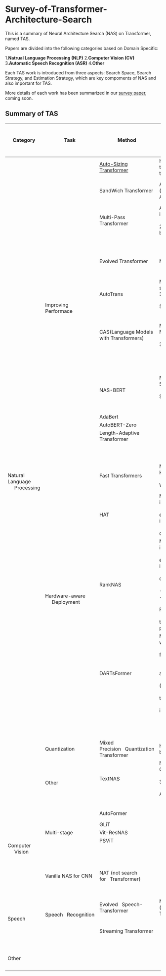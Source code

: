 # Survey-of-Transformer-Architecture-Search

This is a summary of Neural Architecture Search (NAS) on Transformer, named TAS.

Papers are divided into the following categories based on Domain Specific:

1.**Natrual Language Processing (NLP)**
2.**Computer Vision (CV)**
3.**Automatic Speech Recognition (ASR)**
4.**Other**

Each TAS work is introduced from three aspects: Search Space, Search Strategy, and Estimation Strategy, which are key compoments of NAS and also important for TAS.


More details of each work has been summarized in our [survey paper](), coming soon.

## Summary of TAS
<table>
<thead>
  <tr>
    <th>Category</th>
    <th>Task</th>
    <th>Method</th>
    <th>Search Space<br>&nbsp;&nbsp;&nbsp;&nbsp;&nbsp;(3-level: Hyperparameter-level, Module-level, Architecture-level)</th>
    <th>Search Strategy&nbsp;&nbsp;&nbsp;&amp; Performance Estimation</th>
    <th>Publication</th>
  </tr>
</thead>
<tbody>
  <tr>
    <td rowspan="26">Natural Language<br>&nbsp;&nbsp;&nbsp;&nbsp;&nbsp;Processing</td>
    <td rowspan="16">Improving Performace</td>
    <td> <a href="//www.baidu.com/"> Auto-Sizing  Transformer </a> </td>
    <td>H-level:&nbsp;&nbsp;&nbsp;Auto reducing the size of model in training</td>
    <td>Gradient optimization&nbsp;&nbsp;&nbsp;&amp; Train a supermodel </td>
    <td>arxiv 2019-10</td>
  </tr>
  <tr>
    <td>SandWich Transformer</td>
    <td>A-level: The permutation (order) of FFN and Self-Attention</td>
    <td>Random search &amp; Sample solutions, train and&nbsp;&nbsp;&nbsp;evaluate them</td>
    <td>arxiv 2020-4</td>
  </tr>
  <tr>
    <td>Multi-Pass Transformer</td>
    <td>A-level: information flow in&nbsp;&nbsp;&nbsp;Encoders<br>&nbsp;&nbsp;&nbsp;&nbsp;&nbsp;(1. multi-pass encoder 2. information flow between these encoders)</td>
    <td>Random search &amp; Sample solutions, train and&nbsp;&nbsp;&nbsp;evaluate them</td>
    <td>arxiv 2020-9</td>
  </tr>
  <tr>
    <td>　</td>
    <td>　</td>
    <td>　</td>
    <td>　</td>
  </tr>
  <tr>
    <td>Evolved Transformer</td>
    <td>M-level: cell search space</td>
    <td>EA &amp;&nbsp;&nbsp;&nbsp;Sample solutions, train them with early stopping&nbsp;&nbsp;&nbsp;for their evaluation</td>
    <td>arxiv 2017</td>
  </tr>
  <tr>
    <td>AutoTrans</td>
    <td>M-level: 1.cell search space&nbsp;&nbsp;&nbsp;2.activation 3.Norm<br>&nbsp;&nbsp;&nbsp;&nbsp;&nbsp;4.heads number 5.relative dimension</td>
    <td>RL&nbsp;&nbsp;&nbsp;&amp; Sample solutions in a&nbsp;&nbsp;&nbsp;supermodel <br>&nbsp;&nbsp;&nbsp;&nbsp;&nbsp;(one-shot method)</td>
    <td>arxiv 2020-9</td>
  </tr>
  <tr>
    <td>　</td>
    <td>　</td>
    <td>　</td>
    <td>　</td>
  </tr>
  <tr>
    <td>CAS(Language Models with Transformers)</td>
    <td>M-level: Modification:&nbsp;&nbsp;&nbsp;1.AddLinear<br>&nbsp;&nbsp;&nbsp;&nbsp;&nbsp;2.AddLSTM 3.FixSubset </td>
    <td> Coordinate architecture search &amp; Sample solution, fine-tune&nbsp;&nbsp;&nbsp;and evaluate them</td>
    <td>arxiv 2019-10</td>
  </tr>
  <tr>
    <td>　</td>
    <td>　</td>
    <td>　</td>
    <td>　</td>
  </tr>
  <tr>
    <td>　</td>
    <td>　</td>
    <td>　</td>
    <td>　</td>
  </tr>
  <tr>
    <td>NAS-BERT</td>
    <td>M-level: 1.Embedding Size 2.heads&nbsp;&nbsp;&nbsp;number <br>&nbsp;&nbsp;&nbsp;&nbsp;&nbsp;3.Hidden Size 4. SepConv 3 5 7 <br>&nbsp;&nbsp;&nbsp;&nbsp;&nbsp;5. Identity</td>
    <td>Direct&nbsp;&nbsp;&nbsp;sample (selection) &amp;&nbsp;&nbsp;&nbsp;Sample solutions in a supermodel <br>&nbsp;&nbsp;&nbsp;&nbsp;&nbsp;(one-shot method) and performance approximation</td>
    <td>arixv 2021-5</td>
  </tr>
  <tr>
    <td>AdaBert</td>
    <td>　</td>
    <td>　</td>
    <td>arxiv 2021-1</td>
  </tr>
  <tr>
    <td>AutoBERT-Zero</td>
    <td>　</td>
    <td>　</td>
    <td>arxiv 2021-7</td>
  </tr>
  <tr>
    <td>Length-Adaptive Transformer</td>
    <td>　</td>
    <td>　</td>
    <td>arxiv 2021-6</td>
  </tr>
  <tr>
    <td>　</td>
    <td>　</td>
    <td>　</td>
    <td>　</td>
  </tr>
  <tr>
    <td>　</td>
    <td>　</td>
    <td>　</td>
    <td>　</td>
  </tr>
  <tr>
    <td rowspan="7">Hardware-aware <br>&nbsp;&nbsp;&nbsp;&nbsp;&nbsp;Deployment</td>
    <td> Fast Transformers</td>
    <td>M-level:1.Dimension of Q K V 2.&nbsp;&nbsp;&nbsp;heads number<br>&nbsp;&nbsp;&nbsp;&nbsp;&nbsp;3. LN mean value 4. Width of depth of FFN </td>
    <td>Sampling&nbsp;&nbsp;&nbsp;distribution optimization &amp;&nbsp;&nbsp;&nbsp;Sample solutions in a supermodel <br>&nbsp;&nbsp;&nbsp;&nbsp;&nbsp;(one-shot method)</td>
    <td>arxiv 2020-8</td>
  </tr>
  <tr>
    <td>HAT</td>
    <td>M-level: 1. Layer num in&nbsp;&nbsp;&nbsp;encoder/decoder<br>&nbsp;&nbsp;&nbsp;&nbsp;&nbsp;2. Dimension of embedding, hidden layer in FFN and  heads number<br>&nbsp;&nbsp;&nbsp;&nbsp;&nbsp;3.Arbitrary encoder-decoder attention (Link) </td>
    <td>EA&nbsp;&nbsp;&nbsp;&amp; Sample solutions in a supermodel (one-shot method)<br>&nbsp;&nbsp;&nbsp;&nbsp;&nbsp;and surrogate hareware predictor</td>
    <td>arxiv 2020-5</td>
  </tr>
  <tr>
    <td>RankNAS</td>
    <td>M-level: 1. Layer num in&nbsp;&nbsp;&nbsp;encoder/decoder<br>&nbsp;&nbsp;&nbsp;&nbsp;&nbsp;2. Dimension of embedding, hidden layer in FFN and  heads number<br>&nbsp;&nbsp;&nbsp;&nbsp;&nbsp;3.Arbitrary encoder-decoder attention (Link) <br>&nbsp;&nbsp;&nbsp;&nbsp;&nbsp;---------------------Extra to HAT ---------------<br>&nbsp;&nbsp;&nbsp;&nbsp;&nbsp;4. Norm type(Pre-LN, Post-LN)<br>&nbsp;&nbsp;&nbsp;&nbsp;&nbsp;5.RPR Len [8,12,16] ( the maximum relative position Representations)</td>
    <td>Random&nbsp;&nbsp;&nbsp;search/EA &amp; Sample&nbsp;&nbsp;&nbsp;solutions in a supermodel (one-shot method)<br>&nbsp;&nbsp;&nbsp;&nbsp;&nbsp; and rank and select them by the  ranking model</td>
    <td>arxiv 2021-9</td>
  </tr>
  <tr>
    <td>DARTsFormer</td>
    <td>M-level: •  Standard Conv w × 1: for w in 3, 5, 7,&nbsp;&nbsp;&nbsp;11.<br>&nbsp;&nbsp;&nbsp;&nbsp;&nbsp;• Dynamic Conv w × 1: for w in 3, 7, 11, 15.<br>&nbsp;&nbsp;&nbsp;&nbsp;&nbsp;• Self Attention; • FFN.<br>&nbsp;&nbsp;&nbsp;&nbsp;&nbsp;• Cross Attention: Only available to decoder.<br>&nbsp;&nbsp;&nbsp;&nbsp;&nbsp;• Gated Linear Unit (GLU).<br>&nbsp;&nbsp;&nbsp;&nbsp;&nbsp;• Zero: Return a zero tensor of the input size.<br>&nbsp;&nbsp;&nbsp;&nbsp;&nbsp;• Identity: Return the input.</td>
    <td>Gradient&nbsp;&nbsp;&nbsp;optimization (Multi-split reversible network for reducing memory)<br>&nbsp;&nbsp;&nbsp;&nbsp;&nbsp;&amp; Train a&nbsp;&nbsp;&nbsp;supermodel </td>
    <td>arxiv 2021-5</td>
  </tr>
  <tr>
    <td>　</td>
    <td>　</td>
    <td>　</td>
    <td>　</td>
  </tr>
  <tr>
    <td>　</td>
    <td>　</td>
    <td>　</td>
    <td>　</td>
  </tr>
  <tr>
    <td>　</td>
    <td>　</td>
    <td>　</td>
    <td>　</td>
  </tr>
  <tr>
    <td>Quantization</td>
    <td>Mixed Precision&nbsp;&nbsp;&nbsp;Quantization Transformer</td>
    <td>H-level:&nbsp;&nbsp;&nbsp;1-bit, 2-bit, 4-bit and 8-bit</td>
    <td>Gradient optimization&nbsp;&nbsp;&nbsp;&amp; Train a supermodel </td>
    <td> ICASSP 2021</td>
  </tr>
  <tr>
    <td rowspan="2">Other</td>
    <td>TextNAS</td>
    <td>Not Transformer: 1. Convolutional Layers<br>&nbsp;&nbsp;&nbsp;&nbsp;&nbsp;2.Recurrent Layers 3.Pooling Layers<br>&nbsp;&nbsp;&nbsp;&nbsp;&nbsp;4.Multi-Head Self-Attention Layers</td>
    <td>RL&nbsp;&nbsp;&nbsp;same as ENAS &amp; Sample&nbsp;&nbsp;&nbsp;solutions in a supermodel <br>&nbsp;&nbsp;&nbsp;&nbsp;&nbsp;(one-shot method)</td>
    <td>AAAI 2020</td>
  </tr>
  <tr>
    <td>　</td>
    <td>　</td>
    <td>　</td>
    <td>　</td>
  </tr>
  <tr>
    <td rowspan="9">Computer <br>&nbsp;&nbsp;&nbsp;&nbsp;&nbsp;Vision</td>
    <td>　</td>
    <td>AutoFormer</td>
    <td>　</td>
    <td>　</td>
    <td>arxiv 2021-7 (ICCV)</td>
  </tr>
  <tr>
    <td>　</td>
    <td>GLiT</td>
    <td>　</td>
    <td>　</td>
    <td>arxiv 2021-8</td>
  </tr>
  <tr>
    <td>Multi-stage</td>
    <td>Vit-ResNAS</td>
    <td>　</td>
    <td>　</td>
    <td>arxiv 2021-9</td>
  </tr>
  <tr>
    <td>　</td>
    <td>PSViT</td>
    <td>　</td>
    <td>　</td>
    <td>arxiv 2021-8</td>
  </tr>
  <tr>
    <td>　</td>
    <td>　</td>
    <td>　</td>
    <td>　</td>
    <td>　</td>
  </tr>
  <tr>
    <td>　</td>
    <td>　</td>
    <td>　</td>
    <td>　</td>
    <td>　</td>
  </tr>
  <tr>
    <td>　</td>
    <td>　</td>
    <td>　</td>
    <td>　</td>
    <td>　</td>
  </tr>
  <tr>
    <td>Vanilla NAS for CNN</td>
    <td>NAT (not search for&nbsp;&nbsp;&nbsp;Transformer)</td>
    <td>　</td>
    <td>　</td>
    <td>PAMI 2021 </td>
  </tr>
  <tr>
    <td>　</td>
    <td>　</td>
    <td>　</td>
    <td>　</td>
    <td>　</td>
  </tr>
  <tr>
    <td rowspan="3">Speech</td>
    <td rowspan="2">Speech&nbsp;&nbsp;&nbsp;Recognition</td>
    <td>Evolved&nbsp;&nbsp;&nbsp;Speech-Transformer</td>
    <td>M-level:&nbsp;&nbsp;&nbsp;cell space (same as Evolved Transformer) </td>
    <td>EA&nbsp;&nbsp;&nbsp;&amp; Sample solutions&nbsp;&nbsp;&nbsp;and  progressive dynamic hurdles (early&nbsp;&nbsp;&nbsp;stopping)</td>
    <td>INTERSPEECH 2020</td>
  </tr>
  <tr>
    <td>Streaming Transformer</td>
    <td>　</td>
    <td>　</td>
    <td>arxiv 2020-11</td>
  </tr>
  <tr>
    <td>　</td>
    <td>　</td>
    <td>　</td>
    <td>　</td>
    <td>　</td>
  </tr>
  <tr>
    <td rowspan="3">Other</td>
    <td>　</td>
    <td>　</td>
    <td>　</td>
    <td>　</td>
    <td>　</td>
  </tr>
  <tr>
    <td>　</td>
    <td>　</td>
    <td>　</td>
    <td>　</td>
    <td>　</td>
  </tr>
  <tr>
    <td>　</td>
    <td>　</td>
    <td>　</td>
    <td>　</td>
    <td>　</td>
  </tr>
</tbody>
</table>
